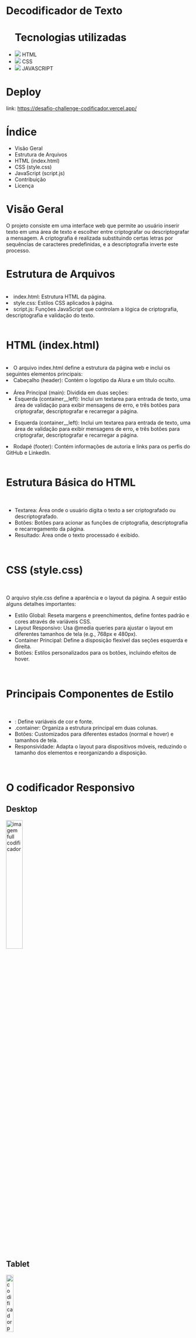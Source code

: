 # Decodificador de Texto

<ul> <h1>Tecnologias utilizadas</h1> 
<li><img src='./assets/icon-html.png'> HTML</li>
<li><img src='./assets/icon-css.png'> CSS</li>
<li><img src='./assets/icon-javascrip.png'> JAVASCRIPT</li>
</ul>

# Deploy

link: https://desafio-challenge-codificador.vercel.app/

# Índice
<ul>
<li>Visão Geral </li>
<li>Estrutura de Arquivos </li>
<li>HTML (index.html) </li>
<li>CSS (style.css) </li>
<li>JavaScript (script.js) </li>
<li>Contribuição </li>
<li>Licença </li>
</ul>

# Visão Geral

<p> O projeto consiste em uma interface web que permite ao usuário inserir texto em uma área de texto e escolher entre criptografar ou descriptografar a mensagem. A criptografia é realizada substituindo certas letras por sequências de caracteres predefinidas, e a descriptografia inverte este processo.  </p>

# Estrutura de Arquivos

<br>
<li> index.html:  Estrutura HTML da página. </li>
<li> style.css: Estilos CSS aplicados à página. </li>
<li>script.js: Funções JavaScript que controlam a lógica de criptografia, descriptografia e validação do texto.</li>
<br>

# HTML (index.html)
<br>

<li> O arquivo index.html define a estrutura da página web e inclui os seguintes elementos principais: </li>
<li>Cabeçalho (header): Contém o logotipo da Alura e um título oculto.</li>
<br>
<li>Área Principal (main): Dividida em duas seções:<ul>
<li> Esquerda (container__left): Inclui um textarea para entrada de texto, uma área de validação para exibir mensagens de erro, e três botões para criptografar, descriptografar e recarregar a página.</li>
</ul>
<ul>
<li>Esquerda (container__left): Inclui um textarea para entrada de texto, uma área de validação para exibir mensagens de erro, e três botões para criptografar, descriptografar e recarregar a página.</li>
</ul>
<li> Rodapé (footer): Contém informações de autoria e links para os perfis do GitHub e LinkedIn. </li>
<br>

# Estrutura Básica do HTML
<br>

<ul>
<li>Textarea: Área onde o usuário digita o texto a ser criptografado ou descriptografado.</li>
<li>Botões: Botões para acionar as funções de criptografia, descriptografia e recarregamento da página.</li>
<li>Resultado: Área onde o texto processado é exibido.</li>
</ul>
<br>

# CSS (style.css)
<br>

O arquivo style.css define a aparência e o layout da página. A seguir estão alguns detalhes importantes:

<ul>
<li>Estilo Global: Reseta margens e preenchimentos, define fontes padrão e cores através de variáveis CSS.</li>
<li>Layout Responsivo: Usa @media queries para ajustar o layout em diferentes tamanhos de tela (e.g., 768px e 480px).</li>
<li>Container Principal: Define a disposição flexível das seções esquerda e direita.</li>
<li>Botões: Estilos personalizados para os botões, incluindo efeitos de hover.</li>
</ul>
<br>

# Principais Componentes de Estilo
<br>

<ul>
<li>: Define variáveis de cor e fonte.</li>
<li>.container: Organiza a estrutura principal em duas colunas.</li>
<li>Botões: Customizados para diferentes estados (normal e hover) e tamanhos de tela.</li>
<li>Responsividade: Adapta o layout para dispositivos móveis, reduzindo o tamanho dos elementos e reorganizando a disposição.</li>
</ul>
<br>

# O codificador Responsivo

## Desktop

<P><img src='./assets/image-app/image-codificador-full.png' width="30%" alt='imagem full codificador'></p>

## Tablet

<p><img src='./assets/image-app/image-codificador-tablet-1.png' width="20%" alt='codificador parte 1 768px'><br>
<img src='./assets/image-app/image-codificador-tablet-2.png' width="20%" alt='codificador parte 2 768px'>
</p>

## Mobile

<p><img src='./assets/image-app/image-codificador-mobile-1.png' width="20%" alt='codificador mobile 480px'><br>
<img src='./assets/image-app/image-codificador-mobile-2.png' width="20%" alt='codificador mobile 480px'>
</p>

# Como Usar

<ol>
    <li> Digite o texto que deseja criptografar ou descriptografar na área de texto à esquerda.</li>
    <li> Clique no botão "Criptografar" ou "Descriptografar".</li>
    <li> O resultado será exibido na área à direita.</li>
    <li> Se desejar, copie o texto criptografado/descriptografado clicando no botão "Copiar".</li>
    <li> Use o botão "Reload" para limpar o campo de texto e a área de resultado.</li><br><br>
</ol>

# Documentação do Código JavaScript

<p>Este documento fornece uma explicação detalhada do código JavaScript utilizado para criptografar e descriptografar texto em uma página web. O código também inclui funcionalidades de validação de entrada, cópia de texto para a área de transferência, e atualização de elementos da interface do usuário com base no conteúdo do texto.</p>

## Índice

<ol>
    <li>Descrição dos Elementos do DOM </li>
    <li>Funções de Criptografia e Descriptografia</li>
    <li>Funções de Validação e Mensagem</li>
    <li>Funções de Interação com a Página</li>
    <li> Eventos e Atualizações de Interface</li>
    <li> Função de Recarregar e Limpar Texto </li>
<ol>

## Descrição dos Elementos do DOM

<img src='./assets/image-1.png' alt='chamada elementos'>

<p>Estes elementos do DOM são selecionados usando getElementById para manipulação posterior:</p>

<ul>
    <li>inputText: campo de entrada de texto.</li>
    <li>resultText: área onde o texto criptografado ou descriptografado é exibido.</li>
    <li>encryptBtn: botão para criptografar o texto.</li>
    <li>decryptBtn: botão para descriptografar o texto.</li>
    <li>copyBtn: botão para copiar o texto resultante para a área de transferência.</li>
    <li>validationMessage: área para exibir mensagens de validação.</li>
</ul>

## Funções de Criptografia e Descriptografia

### Função de Criptografia

<img src='./assets/image-2.png' alt='criptografar'>

<p>Esta função substitui caracteres específicos no texto de entrada por sequências predeterminadas para criptografá-lo.</p>

### Função de Descriptografia

<img src='./assets/image-3.png' alt='descriptografar'>

<p>Esta função reverte o processo de criptografia, substituindo as sequências criptografadas pelos caracteres originais.</p>

## Funções de Validação e Mensagem

### Função de Validação de Texto

<img src='./assets/image-4.png' alt='Validação de Texto'>

<p> Verifica se o texto contém apenas letras minúsculas e espaços.</p>

### Função para Exibir Mensagem de Validação

<img src='./assets/image-7.png' alt='Mensagem de validacao'>

<p>Exibe uma mensagem de validação com um ícone de alerta quando o texto contém caracteres inválidos.</p>

## Funções de Interação com a Página

###  Função para Copiar Texto

<img src='./assets/image-6.png' alt='copiar texo'>

<p>Copia o texto fornecido para a área de transferência e exibe um alerta.</p>

### Função para Atualizar Elementos com Base no Texto

<img src='./assets/image-11.png' alt='copiar texo'>

<p>Atualiza a visibilidade de elementos na interface com base no conteúdo do campo de entrada de texto.</p>

## Eventos e Atualizações de Interface

### Evento de Criptografia

<img src='./assets/image-8.png' alt='criptografia'>

<p>Adiciona um evento de clique ao botão de criptografia, criptografando o texto de entrada se for válido.</p>

### Evento de Descriptografia


<img src='./assets/image-9.png' alt='descriptografia'>

<p>Adiciona um evento de clique ao botão de descriptografia, descriptografando o texto de entrada se for válido.</p>

### Evento de Cópia de Texto


<img src='./assets/image-10.png' alt='copia texto'>

<p>Adiciona um evento de clique ao botão de copiar, copiando o texto resultante para a área de transferência e reinicia a página depois de clicado no ok do alert.</p>

### Evento para Atualização Inicial

<img src='./assets/image-12.png' alt='atualizacao inicial'>

<p>Chama a função updateResultText quando a página é carregada para definir os estados iniciais dos elementos.</p>

## Função de Recarregar e Limpar Texto

### Função para Recarregar a Página

<img src='./assets/image-13.png' alt='recarrega pagina'>

<p>Recarrega a página quando o botão de recarregar é clicado.</p>

### Função para Limpar Texto

<img src='./assets/image-18.png' alt='limpa texto'>

<p>Limpa o texto exibido e chama updateText para atualizar a interface.</p>

### Chamada de Função ao Carregar a Página

<img src='./assets/image-20.png' alt='carrega pagina'>

<p>Chama a função checkTextAndToggleImage quando a página é carregada, para garantir que os elementos da interface estejam corretamente atualizados.</p>


#### <p>Esta documentação detalha cada parte do código JavaScript, proporcionando uma compreensão clara das funcionalidades implementadas e como elas interagem com a interface do usuário.</p>

# Contribuição

<p> Sinta-se à vontade para contribuir com melhorias no código ou na documentação. Fork este repositório e envie um pull request com suas alterações. </p>
